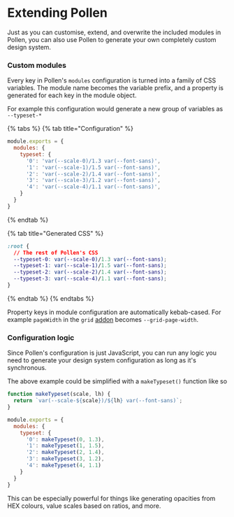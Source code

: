 # Extending Pollen

Just as you can customise, extend, and overwrite the included modules in Pollen, you can also use Pollen to generate your own completely custom design system.&#x20;

### Custom modules

Every key in Pollen's `modules` configuration is turned into a family of CSS variables. The module name becomes the variable prefix, and a property is generated for each key in the module object.

For example this configuration would generate a new group of variables as `--typeset-*`

{% tabs %}
{% tab title="Configuration" %}
```javascript
module.exports = {
  modules: {
    typeset: {
      '0': 'var(--scale-0)/1.3 var(--font-sans)',
      '1': 'var(--scale-1)/1.5 var(--font-sans)',
      '2': 'var(--scale-2)/1.4 var(--font-sans)',
      '3': 'var(--scale-3)/1.2 var(--font-sans)',
      '4': 'var(--scale-4)/1.1 var(--font-sans)',
    }
  }
}
```
{% endtab %}

{% tab title="Generated CSS" %}
```css
:root {
  // The rest of Pollen's CSS
  --typeset-0: var(--scale-0)/1.3 var(--font-sans);
  --typeset-1: var(--scale-1)/1.5 var(--font-sans);
  --typeset-2: var(--scale-2)/1.4 var(--font-sans);
  --typeset-3: var(--scale-4)/1.1 var(--font-sans);
}
```
{% endtab %}
{% endtabs %}

Property keys in module configuration are automatically kebab-cased. For example `pageWidth` in the `grid` [addon](../../addons/grid.md) becomes `--grid-page-width`.

### Configuration logic

Since Pollen's configuration is just JavaScript, you can run any logic you need to generate your design system configuration as long as it's synchronous.&#x20;

The above example could be simplified with a `makeTypeset()` function like so

```javascript
function makeTypeset(scale, lh) {
  return `var(--scale-${scale})/${lh} var(--font-sans)`;
}

module.exports = {
  modules: {
    typeset: {
      '0': makeTypeset(0, 1.3),
      '1': makeTypeset(1, 1.5),
      '2': makeTypeset(2, 1.4),
      '3': makeTypeset(3, 1.2),
      '4': makeTypeset(4, 1.1)
    }
  }
}
```

This can be especially powerful for things like generating opacities from HEX colours, value scales based on ratios, and more.
